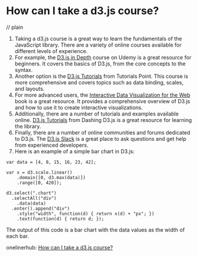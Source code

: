 # How can I take a d3.js course?
// plain

1. Taking a d3.js course is a great way to learn the fundamentals of the JavaScript library. There are a variety of online courses available for different levels of experience.
2. For example, the [D3.js in Depth](https://www.udemy.com/course/d3-js-in-depth/) course on Udemy is a great resource for beginners. It covers the basics of D3.js, from the core concepts to the syntax.
3. Another option is the [D3.js Tutorials](https://www.tutorialspoint.com/d3js/) from Tutorials Point. This course is more comprehensive and covers topics such as data binding, scales, and layouts.
4. For more advanced users, the [Interactive Data Visualization for the Web](http://chimera.labs.oreilly.com/books/1230000000345/index.html) book is a great resource. It provides a comprehensive overview of D3.js and how to use it to create interactive visualizations.
5. Additionally, there are a number of tutorials and examples available online. [D3.js Tutorials](https://www.dashingd3js.com/table-of-contents) from Dashing D3.js is a great resource for learning the library.
6. Finally, there are a number of online communities and forums dedicated to D3.js. The [D3.js Slack](https://d3-slack.herokuapp.com/) is a great place to ask questions and get help from experienced developers.
7. Here is an example of a simple bar chart in D3.js:

```
var data = [4, 8, 15, 16, 23, 42];

var x = d3.scale.linear()
    .domain([0, d3.max(data)])
    .range([0, 420]);

d3.select(".chart")
  .selectAll("div")
    .data(data)
  .enter().append("div")
    .style("width", function(d) { return x(d) + "px"; })
    .text(function(d) { return d; });
```

The output of this code is a bar chart with the data values as the width of each bar.

onelinerhub: [How can I take a d3.js course?](https://onelinerhub.com/javascript-d3/how-can-i-take-a-d--js-course)